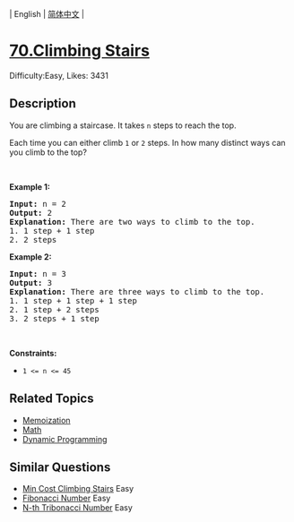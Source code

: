 
| English | [简体中文](README.md) |

# [70.Climbing Stairs](https://leetcode.com/problems/climbing-stairs/)
Difficulty:Easy, Likes: 3431

## Description

<p>You are climbing a staircase. It takes <code>n</code> steps to reach the top.</p>

<p>Each time you can either climb <code>1</code> or <code>2</code> steps. In how many distinct ways can you climb to the top?</p>

<p>&nbsp;</p>
<p><strong class="example">Example 1:</strong></p>

<pre>
<strong>Input:</strong> n = 2
<strong>Output:</strong> 2
<strong>Explanation:</strong> There are two ways to climb to the top.
1. 1 step + 1 step
2. 2 steps
</pre>

<p><strong class="example">Example 2:</strong></p>

<pre>
<strong>Input:</strong> n = 3
<strong>Output:</strong> 3
<strong>Explanation:</strong> There are three ways to climb to the top.
1. 1 step + 1 step + 1 step
2. 1 step + 2 steps
3. 2 steps + 1 step
</pre>

<p>&nbsp;</p>
<p><strong>Constraints:</strong></p>

<ul>
	<li><code>1 &lt;= n &lt;= 45</code></li>
</ul>


## Related Topics

- [Memoization](https://leetcode.com/tag/memoization/)
- [Math](https://leetcode.com/tag/math/)
- [Dynamic Programming](https://leetcode.com/tag/dynamic-programming/)

## Similar Questions

- [Min Cost Climbing Stairs](../min-cost-climbing-stairs/README_EN.md) Easy 
- [Fibonacci Number](../fibonacci-number/README_EN.md) Easy 
- [N-th Tribonacci Number](../n-th-tribonacci-number/README_EN.md) Easy 
